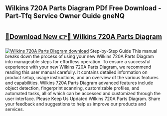 ## Wilkins 720A Parts Diagram PDf Free Download - Part-Tfq Service Owner Guide gneNQ

# <h2><a href="http://dfhuhte.blite.top/?on=Wilkins+720A+Parts+Diagram">🔗Download New 👉🔴 Wilkins 720A Parts Diagram</a></h2>

[![Wilkins 720A Parts Diagram download](https://i.imgur.com/lujVjoI.png)](http://dfhuhte.blite.top/?on=Wilkins+720A+Parts+Diagram)
Step-by-Step Guide This manual breaks down the process of using your new Wilkins 720A Parts Diagram into manageable steps for effortless operation. To ensure a successful experience with your new Wilkins 720A Parts Diagram, we recommend reading this user manual carefully. It contains detailed information on product setup, usage instructions, and an overview of the various features and capabilities. Wilkins 720A Parts Diagram advanced features include object detection, fingerprint scanning, customizable profiles, and automated tasks, all of which can be accessed and customized through the user interface. Please Keep Us Updated Wilkins 720A Parts Diagram. Share your feedback and suggestions to help us improve our products and services.
